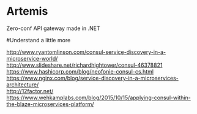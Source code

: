 # Artemis
Zero-conf API gateway made in .NET

#Understand a little more

http://www.ryantomlinson.com/consul-service-discovery-in-a-microservice-world/  
http://www.slideshare.net/richardhightower/consul-46378821  
https://www.hashicorp.com/blog/neofonie-consul-cs.html  
https://www.nginx.com/blog/service-discovery-in-a-microservices-architecture/  
http://12factor.net/  
https://www.wehkamplabs.com/blog/2015/10/15/applying-consul-within-the-blaze-microservices-platform/  
